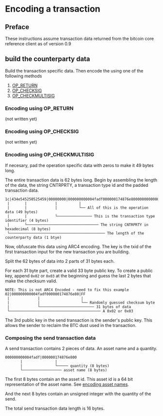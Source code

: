 # Encoding a transaction

## Preface

These instructions assume transaction data returned from the bitcoin core reference client as of version 0.9


## build the counterparty data

Build the transaction specific data.  Then encode the using one of the following methods

1. [OP_RETURN](#encoding-using-op_return)
2. [OP_CHECKSIG](#encoding-using-op_checksig)
3. [OP_CHECKMULTISIG](#encoding-using-op_checkmultisig)


### Encoding using OP_RETURN

(not written yet)


### Encoding using OP_CHECKSIG

(not written yet)


### Encoding using OP_CHECKMULTISIG

If necesary, pad the operation specific data with zeros to make it 49 bytes long.

The entire transaction data is 62 bytes long.  Begin by assembling the length of the data, the string CNTRPRTY, a transaction type id and the padded transaction data.

```
1c|434e545250525459|00000000|000000000004fadf000000174876e800000000000000000000000000000000000000000000000000000000000000000000
 |       |             |          |
 |       |             |          └── All of this is the operation data (49 bytes)
 |       |             └──────────────── This is the transaction type identifier (4 bytes)
 |       └───────────────────────────────── The string CNTRPRTY in hexadecimal (8 bytes)
 └──────────────────────────────────────────── The length of the counterparty data (1 btye)
```

Now, obfuscate this data using ARC4 encoding.  The key is the txid of the first transaction input for the new transaction you are building.

Split the 62 bytes of data into 2 parts of 31 bytes each.

For each 31 byte part, create a valid 33 byte public key.  To create a public key, append `0x02` or `0x03` at the beginning and guess the last 2 bytes that make the checksum valid.

```
NOTE: This is not ARC4 Encoded - need to fix this example
02|000000000004fadf000000174876e80|FF
 |             |                   |
 |             |                   └── Randomly guessed checksum byte
 |             └───────────────────────── 31 bytes of data
 └────────────────────────────────────────── A 0x02 or 0x03
 ```

The 3rd public key in the send transaction is the sender's public key.  This allows the sender to reclaim the BTC dust used in the transaction.



### Composing the send transaction data

A send transaction contains 2 pieces of data.  An asset name and a quantity.

```
000000000004fadf|000000174876e800
       |               |
       |               └───── quantity (8 bytes)
       └────────────────── asset name (8 bytes)
```


The first 8 bytes contain an the asset id.  This asset id is a 64 bit representation of the asset name.  See [encoding asset names](encoding-asset-names.md).

And the next 8 bytes contain an unsigned integer with the quantity of the send.

The total send transaction data length is 16 bytes.


